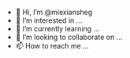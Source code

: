 - 👋 Hi, I’m @miexiansheg
- 👀 I’m interested in ...
- 🌱 I’m currently learning ...
- 💞️ I’m looking to collaborate on ...
- 📫 How to reach me ...

<!---
miexiansheg/miexiansheg is a ✨ special ✨ repository because its `README.md` (this file) appears on your GitHub profile.
You can click the Preview link to take a look at your changes.
--->
